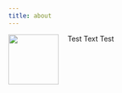 ```yaml
---
title: about
---
```


<img align="left" width="100" height="100" src="http://www.fillmurray.com/100/100" style="padding-right: 15px;">

Test
Text
Test